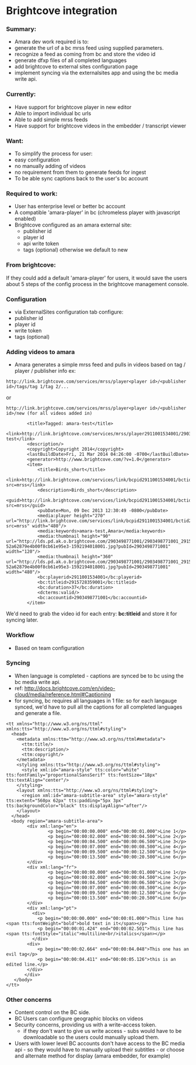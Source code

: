 # Brightcove integration

### Summary: 
 - Amara dev work required is to:
  - generate the url of a bc mrss feed using supplied parameters.
  - recognize a feed as coming from bc and store the video id
  - generate dfxp files of all completed languages
  - add brightcove to external sites configuration page
  - implement syncing via the externalsites app and using the bc media write api.


### Currently:  
 - Have support for brightcove player in new editor
 - Able to import individual bc urls
 - Able to add simple mrss feeds
 - Have support for brightcove videos in the embedder / transcript viewer

### Want: 
 - To simplify the process for user:
  - easy configuration
  - no manually adding of videos
  - no requirement from them to generate feeds for ingest
 - To be able sync captions back to the user's bc account

### Required to work:
 - User has enterprise level or better bc account
 - A compatible 'amara-player' in bc (chromeless player with javascript enabled)
 - Brightcove configured as an amara external site:
   - publisher id
   - player id
   - api write token
   - tags (optional) otherwise we default to new

### From brightcove:
  If they could add a default 'amara-player' for users, it would save the users about 5 steps of the config process in the brightcove management console.

### Configuration
- via ExternalSites configuration tab configure:
 - publisher id
 - player id 
 - write token
 - tags (optional)
### Adding videos to amara
 - Amara generates a simple mrss feed and pulls in videos based on tag / player / publisher info
ex: 
```
http://link.brightcove.com/services/mrss/player<player id>/<publisher id>/tags/tag 1/tag 2/...
```
or 
```
http://link.brightcove.com/services/mrss/player<player id>/<publisher id>/new (for all videos added in)
```
```
        <title>Tagged: amara-test</title>
        <link>http://link.brightcove.com/services/mrss/player2911001534001/2903498771001/tags/amara-test</link>
        <description/>
        <copyright>Copyright 2014</copyright>
        <lastBuildDate>Fri, 21 Mar 2014 04:26:00 -0700</lastBuildDate>
        <generator>http://www.brightcove.com/?v=1.0</generator>
        <item>
            <title>Birds_short</title>
            <link>http://link.brightcove.com/services/link/bcpid2911001534001/bctid2915728359001?src=mrss</link>
            <description>Birds_short</description>
            <guid>http://link.brightcove.com/services/link/bcpid2911001534001/bctid2915728359001?src=mrss</guid>
            <pubDate>Mon, 09 Dec 2013 12:30:49 -0800</pubDate>
            <media:player height="270" url="http://link.brightcove.com/services/link/bcpid2911001534001/bctid2915728359001?src=mrss" width="480"/>
            <media:keywords>amara-test,Amara</media:keywords>
            <media:thumbnail height="90" url="http://lds.pd.ak.o.brightcove.com/2903498771001/2903498771001_2915792270001_th-52a62879e4b00f8cb61e95e3-1592194018001.jpg?pubId=2903498771001" width="120"/>
            <media:thumbnail height="360" url="http://lds.pd.ak.o.brightcove.com/2903498771001/2903498771001_2915792269001_vs-52a62879e4b00f8cb61e95e3-1592194018001.jpg?pubId=2903498771001" width="480"/>
            <bc:playerid>2911001534001</bc:playerid>
            <bc:titleid>2915728359001</bc:titleid>
            <bc:duration>37</bc:duration>
            <dcterms:valid/>
            <bc:accountid>2903498771001</bc:accountid>
        </item>
```
We'd need to grab the video id for each entry: **bc:titleid** and store it for syncing later.


### Workflow
 - Based on team configuration

### Syncing
 - When language is completed - captions are synced be to bc using the bc media write api.
  - ref: http://docs.brightcove.com/en/video-cloud/media/reference.html#Captioning
  - for syncing, bc requires all languages in 1 file: so for each langauge synced, we'd have to pull all the captions for all completed languages and generate a file.

```
<tt xmlns="http://www.w3.org/ns/ttml" xmlns:tts="http://www.w3.org/ns/ttml#styling">
  <head>
    <metadata xmlns:ttm="http://www.w3.org/ns/ttml#metadata">
      <ttm:title/>
      <ttm:description/>
      <ttm:copyright/>
    </metadata>
    <styling xmlns:tts="http://www.w3.org/ns/ttml#styling">
      <style xml:id="amara-style" tts:color="white" tts:fontFamily="proportionalSansSerif" tts:fontSize="18px" tts:textAlign="center"/>
    </styling>
    <layout xmlns:tts="http://www.w3.org/ns/ttml#styling">
      <region xml:id="amara-subtitle-area" style="amara-style" tts:extent="560px 62px" tts:padding="5px 3px" tts:backgroundColor="black" tts:displayAlign="after"/>
    </layout>
  </head>
  <body region="amara-subtitle-area">
        <div xml:lang="en">  
                <p begin="00:00:00.000" end="00:00:01.000">Line 1</p>
                <p begin="00:00:02.000" end="00:00:04.500">Line 2</p>
                <p begin="00:00:04.500" end="00:00:06.500">Line 3</p>
                <p begin="00:00:07.000" end="00:00:08.500">Line 4</p>
                <p begin="00:00:09.500" end="00:00:12.500">Line 5</p>
                <p begin="00:00:13.500" end="00:00:20.500">Line 6</p>
        </div>
        <div xml:lang="fr">  
                <p begin="00:00:00.000" end="00:00:01.000">Line 1</p>
                <p begin="00:00:02.000" end="00:00:04.500">Line 2</p>
                <p begin="00:00:04.500" end="00:00:06.500">Line 3</p>
                <p begin="00:00:07.000" end="00:00:08.500">Line 4</p>
                <p begin="00:00:09.500" end="00:00:12.500">Line 5</p>
                <p begin="00:00:13.500" end="00:00:20.500">Line 6</p>
        </div>
        <div xml:lang="pt">
          <div>
            <p begin="00:00:00.000" end="00:00:01.000">This line has <span tts:fontWeight="bold">bold text in it</span></p>
            <p begin="00:00:01.424" end="00:00:02.501">This line has <span tts:fontStyle="italic">multiline<br/>italics</span></p>
          </div>
        <div>
            <p begin="00:00:02.664" end="00:00:04.048">This one has an evil tag</p>
            <p begin="00:00:04.411" end="00:00:05.126">this is an edited line.</p>
        </div>
       </div>
   </body> 
</tt> 
```

### Other concerns
 - Content control on the BC side.
  - BC Users can configure geographic blocks on videos
  - Security concerns, providing us with a write-access token. 
    - if they don't want to give us write access - subs would have to be downloadable so the users could manually upload them.
  - Users with lower level BC accounts don't have access to the BC media api - so they would have to manually upload their subtitles - or choose and alternate method for display (amara embedder, for example)

